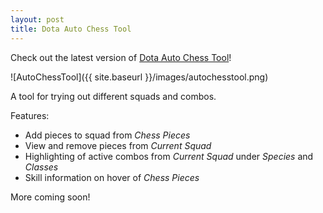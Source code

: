 ```yaml
---
layout: post
title: Dota Auto Chess Tool
---
```


Check out the latest version of [Dota Auto Chess Tool](dota.wassuh.com)!

![AutoChessTool]({{ site.baseurl }}/images/autochesstool.png)

A tool for trying out different squads and combos.

Features:
* Add pieces to squad from *Chess Pieces*
* View and remove pieces from *Current Squad*
* Highlighting of active combos from *Current Squad* under *Species* and *Classes*
* Skill information on hover of *Chess Pieces*

More coming soon!